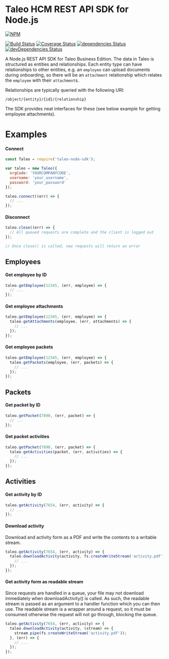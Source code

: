 Taleo HCM REST API SDK for Node.js
==================================

[![NPM](https://nodei.co/npm/taleo-node-sdk.png?downloads=true&downloadRank=true&stars=true)](https://nodei.co/npm/taleo-node-sdk/)

[![Build Status](https://travis-ci.org/paulholden2/taleo-node-sdk.svg?branch=master)](https://travis-ci.org/paulholden2/taleo-node-sdk) [![Coverage Status](https://coveralls.io/repos/github/paulholden2/taleo-node-sdk/badge.svg?branch=master)](https://coveralls.io/github/paulholden2/taleo-node-sdk?branch=master) [![dependencies Status](https://david-dm.org/paulholden2/taleo-node-sdk/status.svg)](https://david-dm.org/paulholden2/taleo-node-sdk) [![devDependencies Status](https://david-dm.org/paulholden2/taleo-node-sdk/dev-status.svg)](https://david-dm.org/paulholden2/taleo-node-sdk?type=dev)

A Node.js REST API SDK for Taleo Business Edition. The data in Taleo is structured
as entities and relationships. Each entity type can have relationships to other entities,
e.g. an `employee` can upload documents during onboarding, so there will be an `attachment`
relationship which relates the `employee` with their `attachment`s.

Relationships are typically queried with the following URI:

`/object/{entity}/{id}/{relationship}`

The SDK provides neat interfaces for these (see below example for getting employee attachments).

# Examples

#### Connect

```js
const Taleo = require('taleo-node-sdk');

var taleo = new Taleo({
  orgCode: 'YOURCOMPANYCODE',
  username: 'your_username',
  password: 'your_password'
});

taleo.connect((err) => {
  // ...
});
```

#### Disconnect

```js
taleo.close((err) => {
  // All queued requests are complete and the client is logged out
});

// Once close() is called, new requests will return an error
```

## Employees

#### Get employee by ID

```js
taleo.getEmployee(12345, (err, employee) => {
  // ...
});
```

#### Get employee attachments

```js
taleo.getEmployee(12345, (err, employee) => {
  taleo.getAttachments(employee, (err, attachments) => {
    // ...
  });
});
```

#### Get employee packets

```js
taleo.getEmployee(12345, (err, employee) => {
  taleo.getPackets(employee, (err, packets) => {
    // ...
  });
});
```

## Packets

#### Get packet by ID

```js
taleo.getPacket(7890, (err, packet) => {
  // ...
});
```

#### Get packet activities

```js
taleo.getPacket(7890, (err, packet) => {
  taleo.getActivities(packet, (err, activities) => {
    // ...
  });
});
```

## Activities

#### Get activity by ID

```js
taleo.getActivity(7654, (err, activity) => {
  // ...
});
```

#### Download activity

Download and activity form as a PDF and write the contents to a writable stream.

```js
taleo.getActivity(7654, (err, activity) => {
  taleo.downloadActivity(activity, fs.createWriteStream('activity.pdf'), (err) => {
    // ...
  });
});
```

#### Get activity form as readable stream

Since requests are handled in a queue, your file may not download immediately
when downloadActivity() is called. As such, the readable stream is passed
as an argument to a handler function which you can then use. The readable
stream is a wrapper around a request, so it must be consumed otherwise the
request will not go through, blocking the queue.

```js
taleo.getActivity(7654, (err, activity) => {
  taleo.downloadActivity(activity, (stream) => {
    stream.pipe(fs.createWriteStream('activity.pdf'));
  }, (err) => {
    // ...
  });
});
```
